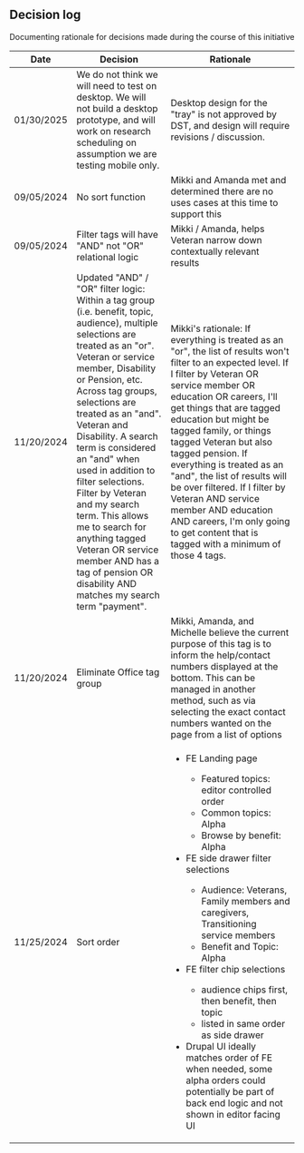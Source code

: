 ## Decision log

Documenting rationale for decisions made during the course of this initiative

Date | Decision | Rationale 
--- | --- | --- |
01/30/2025 | We do not think we will need to test on desktop. We will not build a desktop prototype, and will work on research scheduling on assumption we are testing mobile only. | Desktop design for the "tray" is not approved by DST, and design will require revisions / discussion.
09/05/2024 | No sort function | Mikki and Amanda met and determined there are no uses cases at this time to support this | 
09/05/2024 | Filter tags will have "AND" not "OR" relational logic | Mikki / Amanda, helps Veteran narrow down contextually relevant results | 
11/20/2024 | Updated "AND" / "OR" filter logic: Within a tag group (i.e. benefit, topic, audience), multiple selections are treated as an "or".  Veteran or service member, Disability or Pension, etc. Across tag groups, selections are treated as an "and".  Veteran and Disability. A search term is considered an "and" when used in addition to filter selections.  Filter by Veteran and my search term. This allows me to search for anything tagged Veteran OR service member AND has a tag of pension OR disability AND matches my search term "payment". | Mikki's rationale: If everything is treated as an "or", the list of results won't filter to an expected level.  If I filter by Veteran OR service member OR education OR careers, I'll get things that are tagged education but might be tagged family, or things tagged Veteran but also tagged pension. If everything is treated as an "and", the list of results will be over filtered.  If I filter by Veteran AND service member AND education AND careers, I'm only going to get content that is tagged with a minimum of those 4 tags. | 
11/20/2024 | Eliminate Office tag group | Mikki, Amanda, and Michelle believe the current purpose of this tag is to inform the help/contact numbers displayed at the bottom. This can be managed in another method, such as via selecting the exact contact numbers wanted on the page from a list of options
11/25/2024 | Sort order | <ul><li>FE Landing page</li><ul><li>Featured topics: editor controlled order</li><li>Common topics: Alpha</li><li>Browse by benefit: Alpha </li></ul><li>FE side drawer filter selections</li><ul><li>Audience: Veterans, Family members and caregivers, Transitioning service members</li><li>Benefit and Topic: Alpha</li></ul><li>FE filter chip selections</li><ul><li>audience chips first, then benefit, then topic</li><li>listed in same order as side drawer</li></ul><li>Drupal UI ideally matches order of FE when needed, some alpha orders could potentially be part of back end logic and not shown in editor facing UI</li></ul> 
